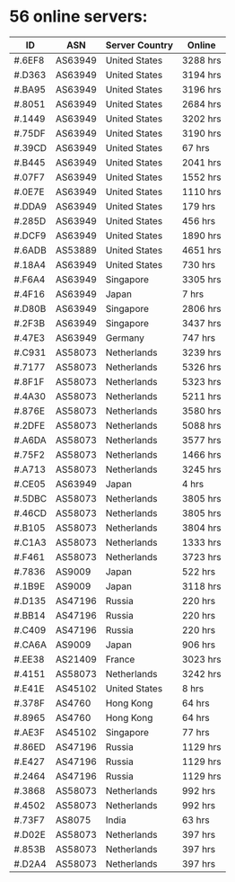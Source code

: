 # 56 online servers:

| ID | ASN | Server Country | Online |
| ------ | ------ | ------ | ------ |
| #.6EF8 | AS63949 | United States | 3288 hrs |
| #.D363 | AS63949 | United States | 3194 hrs |
| #.BA95 | AS63949 | United States | 3196 hrs |
| #.8051 | AS63949 | United States | 2684 hrs |
| #.1449 | AS63949 | United States | 3202 hrs |
| #.75DF | AS63949 | United States | 3190 hrs |
| #.39CD | AS63949 | United States | 67 hrs |
| #.B445 | AS63949 | United States | 2041 hrs |
| #.07F7 | AS63949 | United States | 1552 hrs |
| #.0E7E | AS63949 | United States | 1110 hrs |
| #.DDA9 | AS63949 | United States | 179 hrs |
| #.285D | AS63949 | United States | 456 hrs |
| #.DCF9 | AS63949 | United States | 1890 hrs |
| #.6ADB | AS53889 | United States | 4651 hrs |
| #.18A4 | AS63949 | United States | 730 hrs |
| #.F6A4 | AS63949 | Singapore | 3305 hrs |
| #.4F16 | AS63949 | Japan | 7 hrs |
| #.D80B | AS63949 | Singapore | 2806 hrs |
| #.2F3B | AS63949 | Singapore | 3437 hrs |
| #.47E3 | AS63949 | Germany | 747 hrs |
| #.C931 | AS58073 | Netherlands | 3239 hrs |
| #.7177 | AS58073 | Netherlands | 5326 hrs |
| #.8F1F | AS58073 | Netherlands | 5323 hrs |
| #.4A30 | AS58073 | Netherlands | 5211 hrs |
| #.876E | AS58073 | Netherlands | 3580 hrs |
| #.2DFE | AS58073 | Netherlands | 5088 hrs |
| #.A6DA | AS58073 | Netherlands | 3577 hrs |
| #.75F2 | AS58073 | Netherlands | 1466 hrs |
| #.A713 | AS58073 | Netherlands | 3245 hrs |
| #.CE05 | AS63949 | Japan | 4 hrs |
| #.5DBC | AS58073 | Netherlands | 3805 hrs |
| #.46CD | AS58073 | Netherlands | 3805 hrs |
| #.B105 | AS58073 | Netherlands | 3804 hrs |
| #.C1A3 | AS58073 | Netherlands | 1333 hrs |
| #.F461 | AS58073 | Netherlands | 3723 hrs |
| #.7836 | AS9009 | Japan | 522 hrs |
| #.1B9E | AS9009 | Japan | 3118 hrs |
| #.D135 | AS47196 | Russia | 220 hrs |
| #.BB14 | AS47196 | Russia | 220 hrs |
| #.C409 | AS47196 | Russia | 220 hrs |
| #.CA6A | AS9009 | Japan | 906 hrs |
| #.EE38 | AS21409 | France | 3023 hrs |
| #.4151 | AS58073 | Netherlands | 3242 hrs |
| #.E41E | AS45102 | United States | 8 hrs |
| #.378F | AS4760 | Hong Kong | 64 hrs |
| #.8965 | AS4760 | Hong Kong | 64 hrs |
| #.AE3F | AS45102 | Singapore | 77 hrs |
| #.86ED | AS47196 | Russia | 1129 hrs |
| #.E427 | AS47196 | Russia | 1129 hrs |
| #.2464 | AS47196 | Russia | 1129 hrs |
| #.3868 | AS58073 | Netherlands | 992 hrs |
| #.4502 | AS58073 | Netherlands | 992 hrs |
| #.73F7 | AS8075 | India | 63 hrs |
| #.D02E | AS58073 | Netherlands | 397 hrs |
| #.853B | AS58073 | Netherlands | 397 hrs |
| #.D2A4 | AS58073 | Netherlands | 397 hrs |

